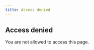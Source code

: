 ```yaml
---
title: Access denied
---
```

<div id=main>
<section>
<div class=inside>

# Access denied

You are not allowed to access this page.

</div>
</section>
</div>